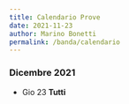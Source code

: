 ```yaml
---
title: Calendario Prove
date: 2021-11-23
author: Marino Bonetti
permalink: /banda/calendario
---
```


### Dicembre 2021  

- Gio 23 **Tutti**
